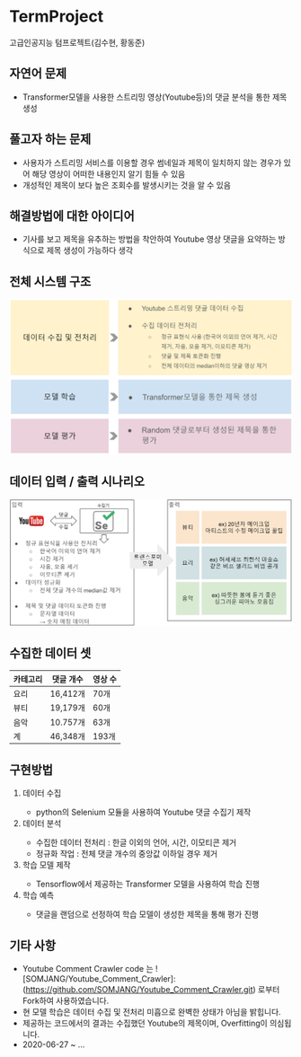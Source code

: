 # TermProject
고급인공지능 텀프로젝트(김수현, 황동준)

## 자연어 문제
- Transformer모델을 사용한 스트리밍 영상(Youtube등)의 댓글 분석을 통한 제목 생성

## 풀고자 하는 문제
- 사용자가 스트리밍 서비스를 이용할 경우 썸네일과 제목이 일치하지 않는 경우가 있어 해당 영상이 어떠한 내용인지 알기 힘들 수 있음
- 개성적인 제목이 보다 높은 조회수를 발생시키는 것을 알 수 있음

## 해결방법에 대한 아이디어
- 기사를 보고 제목을 유추하는 방법을 착안하여 Youtube 영상 댓글을 요약하는 방식으로 제목 생성이 가능하다 생각

## 전체 시스템 구조
![system_structure](./img/data_structure.PNG)

## 데이터 입력 / 출력 시나리오
![data_input_output](./img/input_output.PNG)

## 수집한 데이터 셋
카테고리 | 댓글 개수 | 영상 수
------|------|------
요리 | 16,412개 | 70개
뷰티 | 19,179개 | 60개
음악 | 10.757개 | 63개
계 | 46,348개 | 193개

## 구현방법
<ol>
  <li> 데이터 수집 </li>
  <ul>
   <li> python의 Selenium 모듈을 사용하여 Youtube 댓글 수집기 제작 </li>
  </ul>
  <li> 데이터 분석</li>
  <ul>
   <li> 수집한 데이터 전처리 : 한글 이외의 언어, 시간, 이모티콘 제거 </li>
   <li> 정규화 작업 : 전체 댓글 개수의 중앙값 이하일 경우 제거 </li>
  </ul>
  <li> 학습 모델 제작</li>
  <ul>
   <li> Tensorflow에서 제공하는 Transformer 모델을 사용하여 학습 진행 </li>
  </ul>
  <li> 학습 예측</li>
  <ul>
   <li> 댓글을 랜덤으로 선정하여 학습 모델이 생성한 제목을 통해 평가 진행 </li>
  </ul>
</ol>

## 기타 사항
- Youtube Comment Crawler code 는 
  ![SOMJANG/Youtube_Comment_Crawler]:(https://github.com/SOMJANG/Youtube_Comment_Crawler.git) 로부터 Fork하여 사용하였습니다.
- 현 모델 학습은 데이터 수집 및 전처리 미흡으로 완벽한 상태가 아님을 밝힙니다.
- 제공하는 코드에서의 결과는 수집했던 Youtube의 제목이며, Overfitting이 의심됩니다.
- 2020-06-27 ~ ...
